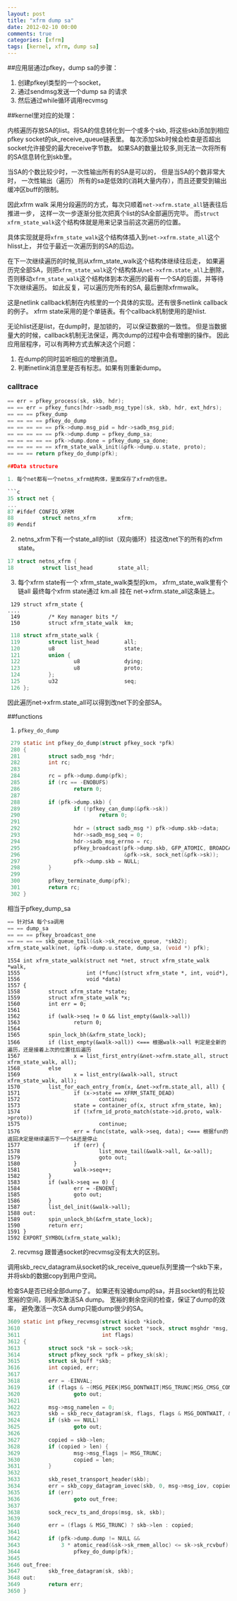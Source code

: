 ```yaml
---
layout: post
title: "xfrm dump sa"
date: 2012-02-10 00:00
comments: true
categories: [xfrm]
tags: [kernel, xfrm, dump sa]
---
```


##应用层通过pfkey，dump sa的步骤：

1. 创建pfkeyl类型的一个socket， 
2. 通过sendmsg发送一个dump sa 的请求 
3. 然后通过while循环调用recvmsg

<!-- more -->
##kernel里对应的处理：

内核遍历存放SA的list。将SA的信息转化到一个或多个skb, 将这些skb添加到相应pfkey socket的sk_receive_queue链表里。
每次添加Skb时候会检查是否超出socket允许接受的最大receive字节数。
如果SA的数量比较多,则无法一次将所有的SA信息转化到skb里。


当SA的个数比较少时，一次性输出所有的SA是可以的， 但是当SA的个数非常大时， 一次性输出（遍历） 所有的sa是低效的(消耗大量内存），而且还要受到输出缓冲区buff的限制。

因此xfrm walk 采用分段遍历的方式，每次只顺着`net->xfrm.state_all`链表往后推进一步， 这样一次一步逐渐分批次把真个list的SA全部遍历完毕。 而`struct xfrm_state_walk`这个结构体就是用来记录当前这次遍历的位置。

具体实现就是将`xfrm_state_walk`这个结构体插入到`net->xfrm.state_all`这个hlisst上， 并位于最近一次遍历到的SA的后边。

在下一次继续遍历的时候,则从xfrm_state_walk这个结构体继续往后走， 如果遍历完全部SA，则把`xfrm_state_walk`这个结构体从`net->xfrm.state_all`上删除， 否则移动`xfrm_state_walk`这个结构体到本次遍历的最有一个SA的后面，并等待下次继续遍历。 如此反复，可以遍历完所有的SA, 最后删除xfrmwalk。

这是netlink callback机制在内核里的一个具体的实现。还有很多netlink callback的例子。 
xfrm state采用的是个单链表。有个callback机制使用的是hlist.

无论hlist还是list，在dump时，是加锁的， 可以保证数据的一致性。
但是当数据量大的时候，callback机制无法保证，两次dump的过程中会有增删的操作。
因此应用层程序，可以有两种方式去解决这个问题：

1. 在dump的同时监听相应的增删消息。
2. 判断netlink消息里是否有标志。如果有则重新dump。

### calltrace

```c
== err = pfkey_process(sk, skb, hdr);
== == err = pfkey_funcs[hdr->sadb_msg_type](sk, skb, hdr, ext_hdrs);
== == == pfkey_dump
== == == == pfkey_do_dump
== == == == == pfk->dump.msg_pid = hdr->sadb_msg_pid;
== == == == == pfk->dump.dump = pfkey_dump_sa;
== == == == == pfk->dump.done = pfkey_dump_sa_done;
== == == == == xfrm_state_walk_init(&pfk->dump.u.state, proto);
== == == return pfkey_do_dump(pfk);

##Data structure

1. 每个net都有一个netns_xfrm结构体，里面保存了xfrm的信息。

```c
35 struct net {
...
87 #ifdef CONFIG_XFRM
88         struct netns_xfrm       xfrm;
89 #endif
```

2. netns_xfrm下有一个state_all的list（双向循环）挂这改net下的所有的xfrm state。

```c
17 struct netns_xfrm {
18         struct list_head        state_all;
```

3. 每个xfrm state有一个 xfrm_state_walk类型的km， xfrm_state_walk里有个链all 最终每个xfrm state通过 km.all 挂在 net->xfrm.state_all这条链上。

```
 129 struct xfrm_state {
....
 149         /* Key manager bits */
 150         struct xfrm_state_walk  km; 
```

```c
 118 struct xfrm_state_walk {
 119         struct list_head        all;
 120         u8                      state;
 121         union {
 122                 u8              dying;
 123                 u8              proto;
 124         };
 125         u32                     seq;
 126 };      
```

因此遍历net->xfrm.state_all可以得到改net下的全部SA。

##functions
1. `pfkey_do_dump`

```c
 279 static int pfkey_do_dump(struct pfkey_sock *pfk)
 280 {
 281         struct sadb_msg *hdr;
 282         int rc;
 283        
 284         rc = pfk->dump.dump(pfk);
 285         if (rc == -ENOBUFS)
 286                 return 0;
 287 
 288         if (pfk->dump.skb) {
 289                 if (!pfkey_can_dump(&pfk->sk))  
 290                         return 0;
 291  
 292                 hdr = (struct sadb_msg *) pfk->dump.skb->data;
 293                 hdr->sadb_msg_seq = 0;
 294                 hdr->sadb_msg_errno = rc;
 295                 pfkey_broadcast(pfk->dump.skb, GFP_ATOMIC, BROADCAST_ONE,
 296                                 &pfk->sk, sock_net(&pfk->sk));
 297                 pfk->dump.skb = NULL;
 298         }
 299 
 300         pfkey_terminate_dump(pfk);
 301         return rc;
 302 }
```
相当于pfkey_dump_sa
```c
== 针对SA 每个sa调用
== == dump_sa
== == == pfkey_broadcast_one
== == == == skb_queue_tail(&sk->sk_receive_queue, *skb2);
xfrm_state_walk(net, &pfk->dump.u.state, dump_sa, (void *) pfk);
```

```
1554 int xfrm_state_walk(struct net *net, struct xfrm_state_walk *walk,
1555                     int (*func)(struct xfrm_state *, int, void*),
1556                     void *data)
1557 {
1558         struct xfrm_state *state;
1559         struct xfrm_state_walk *x;
1560         int err = 0;             
1561 
1562         if (walk->seq != 0 && list_empty(&walk->all))
1563                 return 0;
1564 
1565         spin_lock_bh(&xfrm_state_lock);
1566         if (list_empty(&walk->all)) <=== 根据walk->all 判定是全新的遍历，还是接着上次的位置往后遍历
1567                 x = list_first_entry(&net->xfrm.state_all, struct xfrm_state_walk, all);
1568         else
1569                 x = list_entry(&walk->all, struct xfrm_state_walk, all);
1570         list_for_each_entry_from(x, &net->xfrm.state_all, all) {
1571                 if (x->state == XFRM_STATE_DEAD)
1572                         continue;
1573                 state = container_of(x, struct xfrm_state, km);
1574                 if (!xfrm_id_proto_match(state->id.proto, walk->proto))
1575                         continue;
1576                 err = func(state, walk->seq, data); <=== 根据fun的返回决定是继续遍历下一个SA还是停止
1577                 if (err) {
1578                         list_move_tail(&walk->all, &x->all);
1579                         goto out;
1580                 }
1581                 walk->seq++;
1582         }
1583         if (walk->seq == 0) {
1584                 err = -ENOENT;
1585                 goto out;
1586         }
1587         list_del_init(&walk->all);
1588 out:
1589         spin_unlock_bh(&xfrm_state_lock);
1590         return err;
1591 }
1592 EXPORT_SYMBOL(xfrm_state_walk);
```

2. recvmsg
跟普通socket的recvmsg没有太大的区别。

调用skb_recv_datagram从socket的sk_receive_queue队列里摘一个skb下来， 并将skb的数据copy到用户空间。

检查SA是否已经全部dump了。 如果还有没被dump的sa，并且socket的有比较宽裕的空间，则再次激活SA dump。 
宽裕的剩余空间的检查，保证了dump的效率， 避免激活一次SA dump只能dump很少的SA。

```c
3609 static int pfkey_recvmsg(struct kiocb *kiocb,
3610                          struct socket *sock, struct msghdr *msg, size_t len,
3611                          int flags)
3612 {
3613         struct sock *sk = sock->sk;
3614         struct pfkey_sock *pfk = pfkey_sk(sk);
3615         struct sk_buff *skb;
3616         int copied, err;
3617 
3618         err = -EINVAL;
3619         if (flags & ~(MSG_PEEK|MSG_DONTWAIT|MSG_TRUNC|MSG_CMSG_COMPAT))
3620                 goto out;
3621 
3622         msg->msg_namelen = 0;
3623         skb = skb_recv_datagram(sk, flags, flags & MSG_DONTWAIT, &err);
3624         if (skb == NULL)
3625                 goto out;
3626 
3627         copied = skb->len;
3628         if (copied > len) {
3629                 msg->msg_flags |= MSG_TRUNC;
3630                 copied = len;
3631         }
3632 
3633         skb_reset_transport_header(skb);
3634         err = skb_copy_datagram_iovec(skb, 0, msg->msg_iov, copied);
3635         if (err)
3636                 goto out_free;
3637 
3638         sock_recv_ts_and_drops(msg, sk, skb);
3639 
3640         err = (flags & MSG_TRUNC) ? skb->len : copied;
3641 
3642         if (pfk->dump.dump != NULL &&
3643             3 * atomic_read(&sk->sk_rmem_alloc) <= sk->sk_rcvbuf)
3644                 pfkey_do_dump(pfk);
3645 
3646 out_free:
3647         skb_free_datagram(sk, skb);
3648 out:
3649         return err;
3650 }
```
